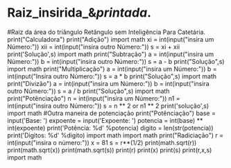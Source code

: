 # Raiz_insirida_&_printada_.
#Raiz da área do triângulo Retângulo sem Inteligência Para Catetária.
print("Calculadora")
print("Adição")
import math
xi = int(input("insira um Número:"))
xii = int(input("insira outro Número:"))
s = xi + xii
print('Solução',s)
import math
print("Subtração")
a = int(input("insira um Número:"))
b = int(input("insira outro Número:"))
s = a - b
print("Solução",s)
import math
print("Multiplicação")
a = int(input("insira um Número:"))
b = int(input("Insira outro Número:"))
s = a * b
print("Solução",s)
import math
print("Divizão")
a = int(input("insira um Número:"))
b = int(input("insira outro Número:"))
s = a / b
print("Solução",s)
import math
print("Potênciação")
n = int(input("insira um Número:"))
n1 = int(input("insira outro Número:"))
s = n ** 2 or n1 ** 2
print('solução',s)
import math
#Outra maneira de potenciação 
print("Potênciação")
base = input('Base: ')
expoente = input('Expoente: ')
potencia = int(base) ** int(expoente)
print('Potência: %d' %potencia)
digito = len(str(potencia))
print('Digitos: %d' %digito)
import math
import math
print("Radiciação")
r = int(input("insira o número:"))
x = 81
s = r**(1/2)
print(math.sqrt(r))
print(math.sqrt(x))
print(math.sqrt(s))
print(r)
print(x)
print(s)
print(r,x,s)
import math
